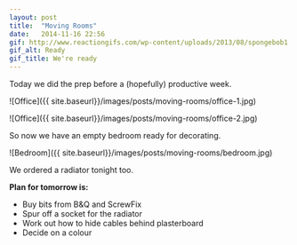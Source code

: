 ```yaml
---
layout: post
title:  "Moving Rooms"
date:   2014-11-16 22:56
gif: http://www.reactiongifs.com/wp-content/uploads/2013/08/spongebob1.gif
gif_alt: Ready
gif_title: We're ready
---
```

Today we did the prep before a (hopefully) productive week.

![Office]({{ site.baseurl}}/images/posts/moving-rooms/office-1.jpg)

![Office]({{ site.baseurl}}/images/posts/moving-rooms/office-2.jpg)

So now we have an empty bedroom ready for decorating.

![Bedroom]({{ site.baseurl}}/images/posts/moving-rooms/bedroom.jpg)

We ordered a radiator tonight too.

**Plan for tomorrow is:**

* Buy bits from B&Q and ScrewFix
* Spur off a socket for the radiator
* Work out how to hide cables behind plasterboard
* Decide on a colour